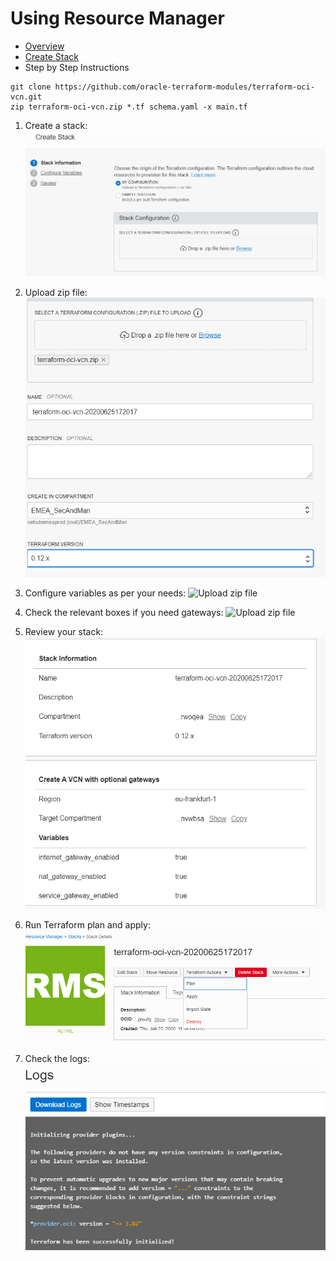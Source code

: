 # Using Resource Manager

[uri-rm-overview]: https://docs.cloud.oracle.com/en-us/iaas/Content/ResourceManager/Concepts/resourcemanager.htm
[uri-rm-stack]: https://docs.cloud.oracle.com/en-us/iaas/Content/ResourceManager/Tasks/managingstacksandjobs.htm


- [Overview][uri-rm-overview]
- [Create Stack][uri-rm-stack]
- Step by Step Instructions


```
git clone https://github.com/oracle-terraform-modules/terraform-oci-vcn.git
zip terraform-oci-vcn.zip *.tf schema.yaml -x main.tf
```

1. Create a stack:
![Create Stack](./images/createstack.png)




2. Upload zip file:
![Upload zip file](./images/uploadzip.png)


3. Configure variables as per your needs:
![Upload zip file](./images/variables1.png)

4. Check the relevant boxes if you need gateways:
![Upload zip file](./images/variables2.png)

5. Review your stack:
![Upload zip file](./images/review.png)

6. Run Terraform plan and apply:
![Upload zip file](./images/tfplan.png)

7. Check the logs:
![Upload zip file](./images/planlogs.png)

